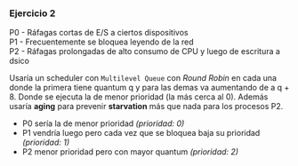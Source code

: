 ### Ejercicio 2

P0 - Ráfagas cortas de E/S a ciertos dispositivos\
P1 - Frecuentemente se bloquea leyendo de la red\
P2 - Ráfagas prolongadas de alto consumo de CPU y luego de escritura a dsico

Usaría un scheduler con `Multilevel Queue` con _Round Robin_ en cada una donde la primera tiene quantum q y para las demas va aumentando de a q + 8. Donde se ejecuta la de menor prioridad (la más cerca al 0). Además usaría **aging** para prevenir **starvation** más que nada para los procesos P2.

- P0 sería la de menor prioridad _(prioridad: 0)_
- P1 vendría luego pero cada vez que se bloquea baja su prioridad _(prioridad: 1)_
- P2 menor prioridad pero con mayor quantum _(prioridad: 2)_
